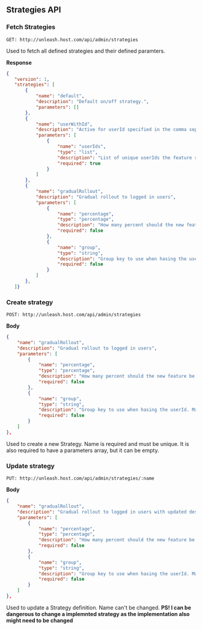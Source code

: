 ## Strategies API

### Fetch Strategies 
`GET: http://unleash.host.com/api/admin/strategies`

Used to fetch all defined strategies and their defined paramters. 

**Response**

 ```json
{
    "version": 1,
    "strategies": [
        {
            "name": "default",
            "description": "Default on/off strategy.",
            "parameters": []
        },
        {
            "name": "userWithId",
            "description": "Active for userId specified in the comma seperated 'userIds' parameter.",
            "parameters": [
                {
                    "name": "userIds",
                    "type": "list",
                    "description": "List of unique userIds the feature should be active for.",
                    "required": true
                }
            ]
        },
        {
            "name": "gradualRollout",
            "description": "Gradual rollout to logged in users",
            "parameters": [
                {
                    "name": "percentage",
                    "type": "percentage",
                    "description": "How many percent should the new feature be active for.",
                    "required": false
                },
                {
                    "name": "group",
                    "type": "string",
                    "description": "Group key to use when hasing the userId. Makes sure that the same user get different value for different groups",
                    "required": false
                }
            ]
        },
    ]}
```

### Create strategy

`POST: http://unleash.host.com/api/admin/strategies`

**Body**

```json
{
    "name": "gradualRollout",
    "description": "Gradual rollout to logged in users",
    "parameters": [
        {
            "name": "percentage",
            "type": "percentage",
            "description": "How many percent should the new feature be active for.",
            "required": false
        },
        {
            "name": "group",
            "type": "string",
            "description": "Group key to use when hasing the userId. Makes sure that the same user get different value for different groups",
            "required": false
        }
    ]
},
```

Used to create a new Strategy. Name is required and must be unique. It is also required to have a parameters array, but it can be empty. 


### Update strategy

`PUT: http://unleash.host.com/api/admin/strategies/:name`

**Body**

```json
{
    "name": "gradualRollout",
    "description": "Gradual rollout to logged in users with updated desc",
    "parameters": [
        {
            "name": "percentage",
            "type": "percentage",
            "description": "How many percent should the new feature be active for.",
            "required": false
        },
        {
            "name": "group",
            "type": "string",
            "description": "Group key to use when hasing the userId. Makes sure that the same user get different value for different groups",
            "required": false
        }
    ]
},
```

Used to update a Strategy definition. Name can't be changed. 
**PS! I can be dangerous to change a implemnted strategy as the implementation also might need to be changed** 
